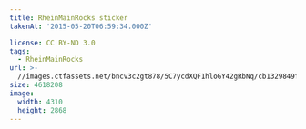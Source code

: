 ```yaml
---
title: RheinMainRocks sticker
takenAt: '2015-05-20T06:59:34.000Z'

license: CC BY-ND 3.0
tags:
  - RheinMainRocks
url: >-
  //images.ctfassets.net/bncv3c2gt878/5C7ycdXQF1hloGY42gRbNq/cb1329849fac1f52209fabeabb98df14/rheinmainrocks-sticker_17889772361_o
size: 4618208
image:
  width: 4310
  height: 2868
---
```

